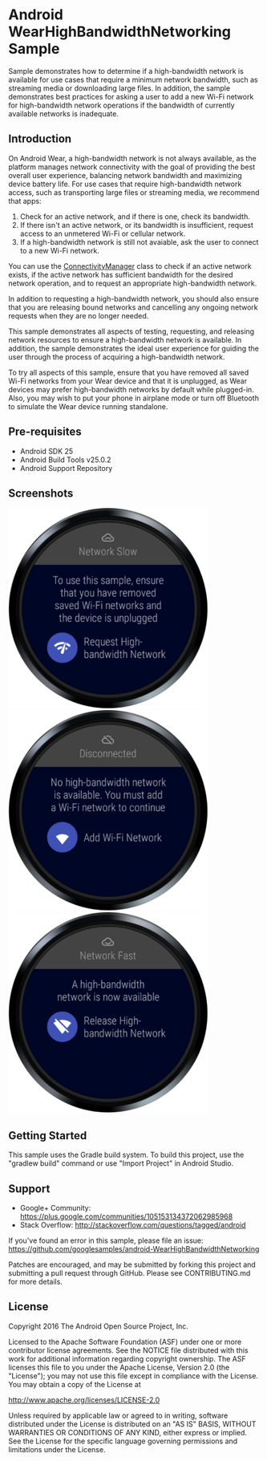 
Android WearHighBandwidthNetworking Sample
===================================

Sample demonstrates how to determine if a high-bandwidth network is available for use cases that
require a minimum network bandwidth, such as streaming media or downloading large files. In
addition, the sample demonstrates best practices for asking a user to add a new Wi-Fi network for
high-bandwidth network operations if the bandwidth of currently available networks is inadequate.

Introduction
------------

On Android Wear, a high-bandwidth network is not always available, as the platform manages network
connectivity with the goal of providing the best overall user experience, balancing network
bandwidth and maximizing device battery life. For use cases that require high-bandwidth network
access, such as transporting large files or streaming media, we recommend that apps:

1. Check for an active network, and if there is one, check its bandwidth.
2. If there isn't an active network, or its bandwidth is insufficient, request access to an
unmetered Wi-Fi or cellular network.
3. If a high-bandwidth network is still not avaiable, ask the user to connect to a new Wi-Fi
network.

You can use the [ConnectivityManager][1] class to check if an active network exists, if the active
network has sufficient bandwidth for the desired network operation, and to request an appropriate
high-bandwidth network.

In addition to requesting a high-bandwidth network, you should also ensure that you are releasing
bound networks and cancelling any ongoing network requests when they are no longer needed.

This sample demonstrates all aspects of testing, requesting, and releasing network resources to
ensure a high-bandwidth network is available. In addition, the sample demonstrates the ideal user
experience for guiding the user through the process of acquiring a high-bandwidth network.

To try all aspects of this sample, ensure that you have removed all saved Wi-Fi networks from your
Wear device and that it is unplugged, as Wear devices may prefer high-bandwidth networks by default
while plugged-in. Also, you may wish to put your phone in airplane mode or turn off Bluetooth to
simulate the Wear device running standalone.

[1]: https://developer.android.com/reference/android/net/ConnectivityManager.html

Pre-requisites
--------------

- Android SDK 25
- Android Build Tools v25.0.2
- Android Support Repository

Screenshots
-------------

<img src="screenshots/wear-1.png" height="400" alt="Screenshot"/> <img src="screenshots/wear-2.png" height="400" alt="Screenshot"/> <img src="screenshots/wear-3.png" height="400" alt="Screenshot"/> 

Getting Started
---------------

This sample uses the Gradle build system. To build this project, use the
"gradlew build" command or use "Import Project" in Android Studio.

Support
-------

- Google+ Community: https://plus.google.com/communities/105153134372062985968
- Stack Overflow: http://stackoverflow.com/questions/tagged/android

If you've found an error in this sample, please file an issue:
https://github.com/googlesamples/android-WearHighBandwidthNetworking

Patches are encouraged, and may be submitted by forking this project and
submitting a pull request through GitHub. Please see CONTRIBUTING.md for more details.

License
-------

Copyright 2016 The Android Open Source Project, Inc.

Licensed to the Apache Software Foundation (ASF) under one or more contributor
license agreements.  See the NOTICE file distributed with this work for
additional information regarding copyright ownership.  The ASF licenses this
file to you under the Apache License, Version 2.0 (the "License"); you may not
use this file except in compliance with the License.  You may obtain a copy of
the License at

http://www.apache.org/licenses/LICENSE-2.0

Unless required by applicable law or agreed to in writing, software
distributed under the License is distributed on an "AS IS" BASIS, WITHOUT
WARRANTIES OR CONDITIONS OF ANY KIND, either express or implied.  See the
License for the specific language governing permissions and limitations under
the License.
